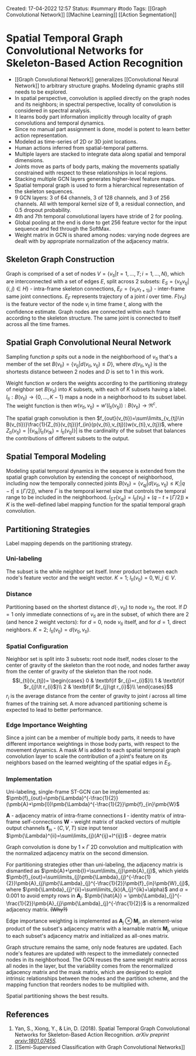 Created: 17-04-2022 12:57
Status: #summary #todo
Tags: [[Graph Convolutional Network]] [[Machine Learning]] [[Action Segmentation]]

# Spatial Temporal Graph Convolutional Networks for Skeleton-Based Action Recognition
- [[Graph Convolutional Network]] generalizes [[Convolutional Neural Network]] to arbitrary structure graphs. Modeling dynamic graphs still needs to be explored.
- In spatial perspective, convolution is applied directly on the graph nodes and its neighbors; in spectral perspective, locality of convolution is considered in spectral analysis.
- It learns body part information implicitly through locality of graph convolutions and temporal dynamics.
- Since no manual part assignment is done, model is potent to learn better action representation.
- Modeled as time-series of 2D or 3D joint locations.
- Human actions inferred from spatial-temporal patterns.
- Multiple layers are stacked to integrate data along spatial and temporal dimensions.
- Joints move as parts of body parts, making the movements spatially constrained with respect to these relationships in local regions.
- Stacking multiple GCN layers generates higher-level feature maps.
- Spatial temporal graph is used to form a hierarchical representation of the skeleton sequences.
- 9 GCN layers: 3 of 64 channels, 3 of 128 channels, and 3 of 256 channels. All with temporal kernel size of 9, a residual connection, and 0.5 dropout probability.
- 4th and 7th temporal convolutional layers have stride of 2 for pooling.
- Global pooling at the end is done to get 256 feature vector for the input sequence and fed through the SoftMax.
- Weight matrix in GCN is shared among nodes: varying node degrees are dealt with by appropriate normalization of the adjacency matrix.
## Skeleton Graph Construction
Graph is comprised of a set of nodes $V=\{v_{ti}|t=1,...,T;i=1,...,N\}$, which are interconnected with a set of edges $E$, split across 2 subsets: $E_{S}=\{v_{ti}v_{tj}|(i,j)\in H\}$ - intra-frame skeleton connections, $E_{F}=\{v_{ti}v_{t+1)i}\}$ - inter-frame same joint connections. $E_{F}$ represents trajectory of a joint $i$ over time.
$F(v_{ti})$ is the feature vector of the node $v_{i}$ in time frame $t$, along with the confidence estimate.
Graph nodes are connected within each frame according to the skeleton structure. The same joint is connected to itself across all the time frames.
## Spatial Graph Convolutional Neural Network
Sampling function $p$ spits out a node in the neighborhood of $v_{ti}$ that's a member of the set $B(v_{ti})=\{v_{tj}|d(v_{ti},v_{tj})\leq D\}$, where $d(v_{ti},v_{tj})$ is the shortests distance between 2 nodes and $D$ is set to 1 in this work.

Weight function $w$ orders the weights according to the partitioning strategy of neighbor set $B(v_{ti})$ into $K$ subsets, with each of $K$ subsets having a label. $l_{ti}:B(v_{ti})\rightarrow\{0,...,K-1\}$ maps a node in a neighborhood to its subset label. The weight function is then $w(v_{ti},v_{tj})=w'(l_{ti}(v_{tj})): B(v_{ti})\rightarrow\Re^c$.

The spatial graph convolution is then $f_{out}(v_{ti})=\sum\limits_{v_{tj}\in B(v_{ti})}\frac{1}{Z_{ti}(v_{tj})}f_{in}(p(v_{ti},v_{tj}))w(v_{ti},v_{tj})$, where $Z_{ti}(v_{tj})=|\{v_{tk}|l_{ti}(v_{tk})=l_{ti}(v_{tj})\}|$ is the cardinality of the subset that balances the contributions of different subsets to the output.
## Spatial Temporal Modeling
Modeling spatial temporal dynamics in the sequence is extended from the spatial graph convolution by extending the concept of neighborhood, including now the temporally connected joints $B(v_{ti})=\{v_{qj}|d(v_{ti},v_{tj})\leq K; |q-t|\leq \lfloor\Gamma/2\rfloor\}$,  where $\Gamma$ is the temporal kernel size that controls the temporal range to be included in the neighborhood. $l_{ST}(v_{qj})=l_{ti}(v_{tj})+(q-t+\lfloor\Gamma/2\rfloor)\times K$ is the well-defined label mapping function for the spatial temporal graph convolution.
## Partitioning Strategies
Label mapping depends on the partitioning strategy.
### Uni-labeling
The subset is the while neighbor set itself. Inner product between each node's feature vector and the weight vector.
$K=1$; $l_{ti}(v_{tj})=0,\forall i,j\in V$.
### Distance
Partitioning based on the shortest distance $d(\cdot, v_{ti})$ to node $v_{ti}$, the root. If $D=1$ only immediate connections of $v_{ti}$ are in the subset, of which there are 2 (and hence 2 weight vectors): for $d=0$, node $v_{ti}$ itself, and for $d=1$, direct neighbors.
$K=2$; $l_{ti}(v_{tj})=d(v_{tj}, v_{ti})$.
### Spatial Configuration
Neighbor set is split into 3 subsets: root node itself, nodes closer to the center of gravity of the skeleton than the root node, and nodes farther away from the center of gravity of the skeleton than the root node.
$$l_{ti}(v_{tj})=
\begin{cases}
  0 & \textbf{if $r_{j}=r_{i}$}\\
  1 & \textbf{if $r_{j}\lt r_{i}$}\\
  2 & \textbf{if $r_{j}\gt r_{i}$}\\
\end{cases}$$
$r_{i}$ is the average distance from the center of gravity to joint $i$ across all time frames of the training set.
A more advanced partitioning scheme is expected to lead to better performance.
### Edge Importance Weighting
Since a joint can be a member of multiple body parts, it needs to have different importance weightings in those body parts, with respect to the movement dynamics. A mask $M$ is added to each spatial temporal graph convolution layer to scale the contribution of a joint's feature on its neighbors based on the learned weighting of the spatial edges in $E_{S}$.
### Implementation
Uni-labeling, single-frame ST-GCN can be implemented as:
$\pmb{f}_{out}=\pmb{\Lambda}^{-\frac{1}{2}}(\pmb{A}+\pmb{I})\pmb{\Lambda}^{-\frac{1}{2}}\pmb{f}_{in}\pmb{W}$

$\pmb{A}$ - adjacency matrix of intra-frame connections
$\pmb{I}$ - identity matrix of intra-frame self-connections
$\pmb{W}$ - weight matrix of stacked vectors of multiple output channels
$\pmb{f}_{in}$ - $(C,V,T)$ size input tensor
$\pmb{\Lambda}^{ii}=\sum\limits_{j}(A^{ij}+I^{ij})$ - degree matrix

Graph convolution is done by $1\times\Gamma$ 2D convolution and multiplication with the normalized adjacency matrix on the second dimension.

For partitioning strategies other than uni-labeling, the adjacency matrix is dismantled as $\pmb{A}+\pmb{I}=\sum\limits_{j}\pmb{A}_{j}$, which yields $\pmb{f}_{out}=\sum\limits_{j}\pmb{\Lambda}_{j}^{-\frac{1}{2}}\pmb{A}_{j}\pmb{\Lambda}_{j}^{-\frac{1}{2}}\pmb{f}_{in}\pmb{W}_{j}$, where  $\pmb{\Lambda}_{j}^{ii}=\sum\limits_{k}(A_{j}^{ik}+\alpha)$ and $\alpha=0.001$ to avoid empty rows in $\pmb{A}_{j}$.
$\pmb{\hat{A}} = \pmb{\Lambda}_{j}^{-\frac{1}{2}}\pmb{A}_{j}\pmb{\Lambda}_{j}^{-\frac{1}{2}}$ is a renormalized adjacency matrix. ~~(Why?)~~

Edge importance weighting is implemented as $\pmb{A}_{j}\otimes\pmb{M}_{j}$, an element-wise product of the subset's adjacency matrix with a learnable matrix $\pmb{M}_{j}$, unique to each subset's adjacency matrix and initialized as all-ones matrix.

Graph structure remains the same, only node features are updated. Each node's features are updated with respect to the immediately connected nodes in its neighborhood.
The GCN reuses the same weight matrix across all nodes in the layer, but the variability comes from the renormalized adjacency matrix and the mask matrix, which are designed to exploit intrinsic relationships between the nodes and the partition scheme, and the mapping function that reorders nodes to be multiplied with.

Spatial partitioning shows the best results.

## References
1. Yan, S., Xiong, Y., & Lin, D. (2018). Spatial Temporal Graph Convolutional Networks for Skeleton-Based Action Recognition. _arXiv preprint [arxiv:1801.07455](https://arxiv.org/abs/1801.07455)._
2. [[Semi-Supervised Classification with Graph Convolutional Networks]]